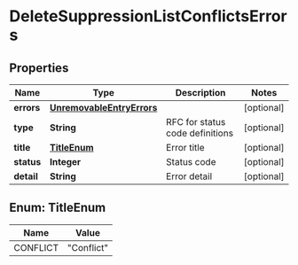 

# DeleteSuppressionListConflictsErrors


## Properties

| Name | Type | Description | Notes |
|------------ | ------------- | ------------- | -------------|
|**errors** | [**UnremovableEntryErrors**](UnremovableEntryErrors.md) |  |  [optional] |
|**type** | **String** | RFC for status code definitions |  [optional] |
|**title** | [**TitleEnum**](#TitleEnum) | Error title |  [optional] |
|**status** | **Integer** | Status code |  [optional] |
|**detail** | **String** | Error detail |  [optional] |



## Enum: TitleEnum

| Name | Value |
|---- | -----|
| CONFLICT | &quot;Conflict&quot; |



